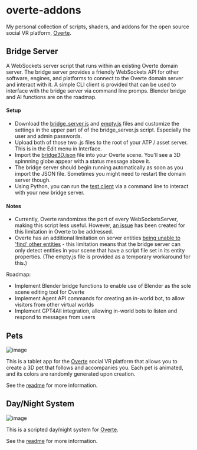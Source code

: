 # overte-addons
My personal collection of scripts, shaders, and addons for the open source social VR platform, [Overte](https://overte.org/).

## Bridge Server
A WebSockets server script that runs within an existing Overte domain server. The bridge server provides a friendly WebSockets API for other software, engines, and platforms to connect to the Overte domain server and interact with it. A simple CLI client is provided that can be used to interface with the bridge server via command line promps. Blender bridge and AI functions are on the roadmap.
#### Setup
- Download the [bridge_server.js](https://github.com/theanine3D/overte-addons/blob/main/Bridge_Server/bridge_server.js) and [empty.js](https://github.com/theanine3D/overte-addons/blob/main/Bridge_Server/empty.js) files and customize the settings in the upper part of of the bridge_server.js script. Especially the user and admin passwords.
- Upload both of those two .js files to the root of your ATP / asset server. This is in the Edit menu in Interface.
- Import the [bridge3D.json](https://github.com/theanine3D/overte-addons/blob/main/Bridge_Server/bridge3D.json) file into your Overte scene. You'll see a 3D spinnning globe appear with a status message above it.
- The bridge server should begin running automatically as soon as you import the JSON file. Sometimes you might need to restart the domain server though.
- Using Python, you can run the [test client](https://github.com/theanine3D/overte-addons/blob/main/Bridge_Server/test_client.py) via a command line to interact with your new bridge server.

#### Notes
- Currently, Overte randomizes the port of every WebSocketsServer, making this script less useful. However, [an issue](https://github.com/overte-org/overte/issues/396) has been created for this limitation in Overte to be addressed.
- Overte has an additional limitation on server entities [being unable to 'find' other entities](https://github.com/overte-org/overte/issues/414) - this limitation means that the bridge server can only detect entities in your scene that have a script file set in its entity properties. (The empty.js file is provided as a temporary workaround for this.)

Roadmap:
- Implement Blender bridge functions to enable use of Blender as the sole scene editing tool for Overte 
- Implement Agent API commands for creating an in-world bot, to allow visitors from other virtual worlds
- Implement GPT4All integration, allowing in-world bots to listen and respond to messages from users

## Pets
![image](https://user-images.githubusercontent.com/88953117/232934794-178226a0-a672-4331-b185-b22624331f37.png)

This is a tablet app for the [Overte](https://overte.org/) social VR platform that allows you to create a 3D pet that follows and accompanies you. Each pet is animated, and its colors are randomly generated upon creation.

See the [readme](https://github.com/theanine3D/overte-addons/tree/main/pets) for more information.

## Day/Night System 
![image](https://user-images.githubusercontent.com/88953117/192127729-305ca563-9ff8-4f4c-a45f-c06d2737f8cd.png)

This is a scripted day/night system for  [Overte](https://overte.org/).

See the [readme](https://github.com/theanine3D/overte-addons/tree/main/DayNight_System) for more information.
